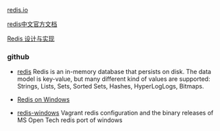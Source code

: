 [redis.io](http://redis.io/topics/data-types-intro#strings)

[redis中文官方文档](http://www.redis.cn/)

[Redis 设计与实现](http://redisbook.com/)

### github
- [redis](https://github.com/antirez/redis) Redis is an in-memory database that persists on disk. The data model is key-value, but many different kind of values are supported: Strings, Lists, Sets, Sorted Sets, Hashes, HyperLogLogs, Bitmaps.
- [Redis on Windows](https://github.com/MicrosoftArchive/redis)

- [redis-windows](https://github.com/ServiceStack/redis-windows) Vagrant redis configuration and the binary releases of MS Open Tech redis port of windows
